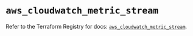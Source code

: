 # `aws_cloudwatch_metric_stream`

Refer to the Terraform Registry for docs: [`aws_cloudwatch_metric_stream`](https://registry.terraform.io/providers/hashicorp/aws/4.67.0/docs/resources/cloudwatch_metric_stream).
